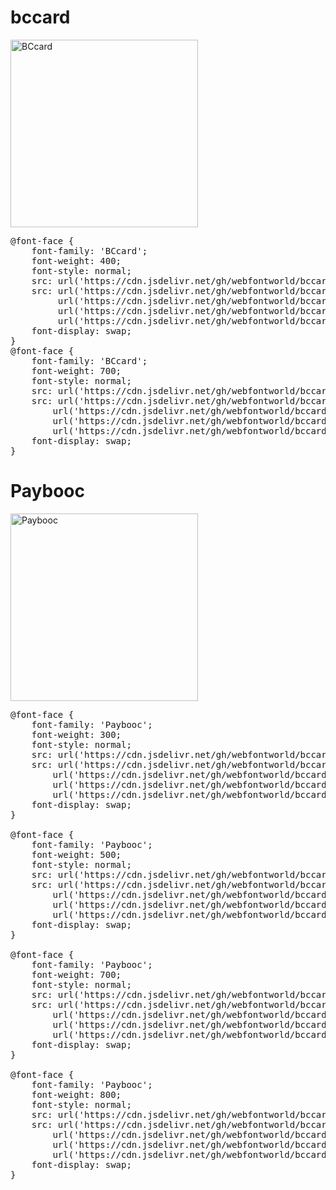 # bccard

<a href="https://wess.tistory.com/244" target="_blank">
    <img src="https://webfontworld.github.io/bccard/BCcard.jpg" alt="BCcard" style="width:300px">
</a>

<pre>
@font-face {
    font-family: 'BCcard';
    font-weight: 400;
    font-style: normal;
    src: url('https://cdn.jsdelivr.net/gh/webfontworld/bccard/BCcardLight.eot');
    src: url('https://cdn.jsdelivr.net/gh/webfontworld/bccard/BCcardLight.eot?#iefix') format('embedded-opentype'),
         url('https://cdn.jsdelivr.net/gh/webfontworld/bccard/BCcardLight.woff2') format('woff2'),
         url('https://cdn.jsdelivr.net/gh/webfontworld/bccard/BCcardLight.woff') format('woff'),
         url('https://cdn.jsdelivr.net/gh/webfontworld/bccard/BCcardLight.ttf') format("truetype");
    font-display: swap;
} 
@font-face {
    font-family: 'BCcard';
    font-weight: 700;
    font-style: normal;
    src: url('https://cdn.jsdelivr.net/gh/webfontworld/bccard/BCcardBold.eot');
    src: url('https://cdn.jsdelivr.net/gh/webfontworld/bccard/BCcardBold.eot?#iefix') format('embedded-opentype'),
        url('https://cdn.jsdelivr.net/gh/webfontworld/bccard/BCcardBold.woff2') format('woff2'),
        url('https://cdn.jsdelivr.net/gh/webfontworld/bccard/BCcardBold.woff') format('woff'),
        url('https://cdn.jsdelivr.net/gh/webfontworld/bccard/BCcardBold.ttf') format("truetype");
    font-display: swap;
}
</pre>

# Paybooc

<a href="https://wess.tistory.com/243" target="_blank">
    <img src="https://webfontworld.github.io/bccard/Paybooc.jpg" alt="Paybooc" style="width:300px">
</a>

<pre>
@font-face {
    font-family: 'Paybooc';
    font-weight: 300;
    font-style: normal;
    src: url('https://cdn.jsdelivr.net/gh/webfontworld/bccard/PayboocLight.eot');
    src: url('https://cdn.jsdelivr.net/gh/webfontworld/bccard/PayboocLight.eot?#iefix') format('embedded-opentype'),
        url('https://cdn.jsdelivr.net/gh/webfontworld/bccard/PayboocLight.woff2') format('woff2'),
        url('https://cdn.jsdelivr.net/gh/webfontworld/bccard/PayboocLight.woff') format('woff'),
        url('https://cdn.jsdelivr.net/gh/webfontworld/bccard/PayboocLight.ttf') format("truetype");
    font-display: swap;
}

@font-face {
    font-family: 'Paybooc';
    font-weight: 500;
    font-style: normal;
    src: url('https://cdn.jsdelivr.net/gh/webfontworld/bccard/PayboocMedium.eot');
    src: url('https://cdn.jsdelivr.net/gh/webfontworld/bccard/PayboocMedium.eot?#iefix') format('embedded-opentype'),
        url('https://cdn.jsdelivr.net/gh/webfontworld/bccard/PayboocMedium.woff2') format('woff2'),
        url('https://cdn.jsdelivr.net/gh/webfontworld/bccard/PayboocMedium.woff') format('woff'),
        url('https://cdn.jsdelivr.net/gh/webfontworld/bccard/PayboocMedium.ttf') format("truetype");
    font-display: swap;
}

@font-face {
    font-family: 'Paybooc';
    font-weight: 700;
    font-style: normal;
    src: url('https://cdn.jsdelivr.net/gh/webfontworld/bccard/PayboocBold.eot');
    src: url('https://cdn.jsdelivr.net/gh/webfontworld/bccard/PayboocBold.eot?#iefix') format('embedded-opentype'),
        url('https://cdn.jsdelivr.net/gh/webfontworld/bccard/PayboocBold.woff2') format('woff2'),
        url('https://cdn.jsdelivr.net/gh/webfontworld/bccard/PayboocBold.woff') format('woff'),
        url('https://cdn.jsdelivr.net/gh/webfontworld/bccard/PayboocBold.ttf') format("truetype");
    font-display: swap;
}

@font-face {
    font-family: 'Paybooc';
    font-weight: 800;
    font-style: normal;
    src: url('https://cdn.jsdelivr.net/gh/webfontworld/bccard/PayboocExtraBold.eot');
    src: url('https://cdn.jsdelivr.net/gh/webfontworld/bccard/PayboocExtraBold.eot?#iefix') format('embedded-opentype'),
        url('https://cdn.jsdelivr.net/gh/webfontworld/bccard/PayboocExtraBold.woff2') format('woff2'),
        url('https://cdn.jsdelivr.net/gh/webfontworld/bccard/PayboocExtraBold.woff') format('woff'),
        url('https://cdn.jsdelivr.net/gh/webfontworld/bccard/PayboocExtraBold.ttf') format("truetype");
    font-display: swap;
}
</pre>
